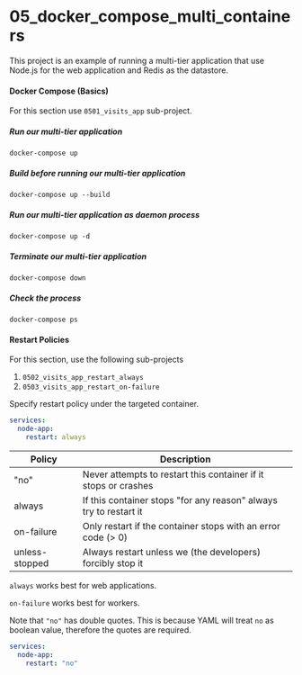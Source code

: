 
# 05_docker_compose_multi_containers

This project is an example of running a multi-tier application that use Node.js for the web application and Redis as the datastore.

#### Docker Compose (Basics)
For this section use `0501_visits_app` sub-project.

##### Run our multi-tier application
```console
docker-compose up
```

##### Build before running our multi-tier application
```console
docker-compose up --build
```

##### Run our multi-tier application as daemon process
```console
docker-compose up -d
```

##### Terminate our multi-tier application
```console
docker-compose down
```

##### Check the process
```console
docker-compose ps
```

#### Restart Policies
For this section, use the following sub-projects
1. `0502_visits_app_restart_always`
2. `0503_visits_app_restart_on-failure`

Specify restart policy under the targeted container.

```yaml
services:
  node-app:
    restart: always
```

|	Policy		 |	Description														 |
|----------------|-------------------------------------------------------------------|
| "no" 			 | Never attempts to restart this container if it stops or crashes   |
| always		 | If this container stops "for any reason" always try to restart it |
| on-failure	 | Only restart if the container stops with an error code (> 0) 	 |
| unless-stopped | Always restart unless we (the developers) forcibly stop it 		 |

`always` works best for web applications.

`on-failure` works best for workers.

Note that `"no"` has double quotes. This is because YAML will treat `no` as boolean value, therefore the quotes are required.

```yaml
services:
  node-app:
    restart: "no"
```
